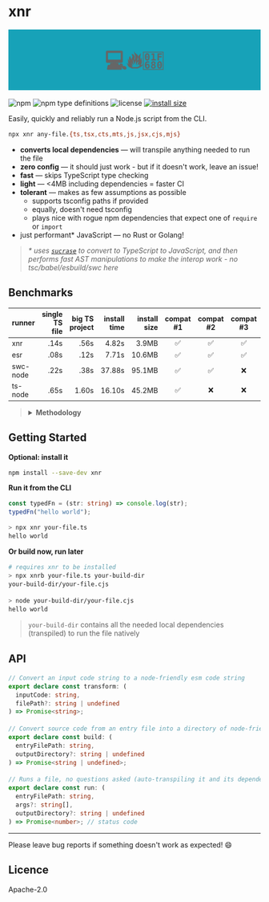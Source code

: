 # xnr

![banner](banner.svg)

![npm](https://img.shields.io/npm/v/xnr)
![npm type definitions](https://img.shields.io/npm/types/xnr)
![license](https://img.shields.io/npm/l/xnr)
[![install size](https://packagephobia.com/badge?p=xnr)](https://packagephobia.com/result?p=xnr)

Easily, quickly and reliably run a Node.js script from the CLI.

```sh
npx xnr any-file.{ts,tsx,cts,mts,js,jsx,cjs,mjs}
```

- **converts local dependencies** &mdash; will transpile anything needed to run the file
- **zero config** &mdash; it should just work - but if it doesn't work, leave an issue!
- **fast** &mdash; skips TypeScript type checking
- **light** &mdash; <4MB including dependencies = faster CI
- **tolerant** &mdash; makes as few assumptions as possible
  - supports tsconfig paths if provided
  - equally, doesn't need tsconfig
  - plays nice with rogue npm dependencies that expect one of `require` or `import`
- just performant\* JavaScript &mdash; no Rust or Golang!

> _\* uses [`sucrase`](https://github.com/alangpierce/sucrase) to convert to TypeScript to
> JavaScript, and then performs fast AST manipulations to make the interop work - no
> tsc/babel/esbuild/swc here_

## Benchmarks

| runner   | single TS file | big TS project | install time | install size | compat #1 | compat #2 | compat #3 | compat #4 |
| -------- | -------------: | -------------: | -----------: | -----------: | :-------: | :-------: | :-------: | :-------: |
| xnr      |           .14s |           .56s |        4.82s |        3.9MB |    ✅     |    ✅     |    ✅     |    ✅     |
| esr      |           .08s |           .12s |        7.71s |       10.6MB |    ✅     |    ✅     |    ✅     |    ❌     |
| swc-node |           .22s |           .38s |       37.88s |       95.1MB |    ✅     |    ✅     |    ❌     |    ❌     |
| ts-node  |           .65s |          1.60s |       16.10s |       45.2MB |    ✅     |    ❌     |    ❌     |    ❌     |

> <details>
>
> <summary><strong>Methodology</strong></summary>
>
> ### single ts file
>
> ```ts
> const run = (date: Date): void => {
>   console.log(
>     [
>       date.getFullYear(),
>       (date.getMonth() + 1).toString().padStart(2, "0"),
>       date.getDate().toString().padStart(2, "0"),
>     ].join("-")
>   );
> };
>
> run(new Date(3000, 0, 1));
> ```
>
> ### big ts project + compat tests
>
> Measured by running a simple script that imports the `date-fn` (TypeScript) > source files
> directly.
>
> ```ts
> // repo:date-fns/src/index.ts
> import { format } from "(date-fns-source)";
> // where `(date-fn-source)` =>
> //   #1 `./src`
> //   #2 `./src/index.ts`
> //   #3 `./src/index.js`
> //   #4 `./src` with `"type": "module"` in package.json
> // support for each import path varies by runner
>
> const run = (): void => {
>   console.log(format(new Date(3000, 0, 1), "yyyy-MM-dd"));
> };
>
> run();
> ```
>
> ### the actual script
>
> ```sh
> echo "xnr:"
> start_timer && node ./node_modules/.bin/xnr ./file.ts && print_timer
> echo "ts-node:"
> start_timer && node ./node_modules/.bin/ts-node ./file.ts && print_timer
> echo "esr:"
> start_timer && node ./node_modules/.bin/esr ./file.ts && print_timer
> echo "swc-node:"
> start_timer && node -r @swc-node/register ./file.ts && print_timer
> ```
>
> 2023-05-12, 3 run avg, MacBook Pro w/ M1 Pro
>
> ### byte size
>
> installed required dependencies with npm into an empty dir, then:  
> `rm package.json && rm package-lock.json && du -sk .`
>
> ### install time
>
> tested with my (slow 😢) 1.5MB/s Wi-Fi download speed (no cache, 3 run avg)
>
> </details>

## Getting Started

**Optional: install it**

```sh
npm install --save-dev xnr
```

**Run it from the CLI**

```ts
const typedFn = (str: string) => console.log(str);
typedFn("hello world");
```

```sh
> npx xnr your-file.ts
hello world
```

**Or build now, run later**

```sh
# requires xnr to be installed
> npx xnrb your-file.ts your-build-dir
your-build-dir/your-file.cjs

> node your-build-dir/your-file.cjs
hello world
```

> `your-build-dir` contains all the needed local dependencies (transpiled) to run the file natively

## API

```ts
// Convert an input code string to a node-friendly esm code string
export declare const transform: (
  inputCode: string,
  filePath?: string | undefined
) => Promise<string>;

// Convert source code from an entry file into a directory of node-friendly esm code
export declare const build: (
  entryFilePath: string,
  outputDirectory?: string | undefined
) => Promise<string | undefined>;

// Runs a file, no questions asked (auto-transpiling it and its dependencies as required)
export declare const run: (
  entryFilePath: string,
  args?: string[],
  outputDirectory?: string | undefined
) => Promise<number>; // status code
```

---

Please leave bug reports if something doesn't work as expected! 😄

## Licence

Apache-2.0
